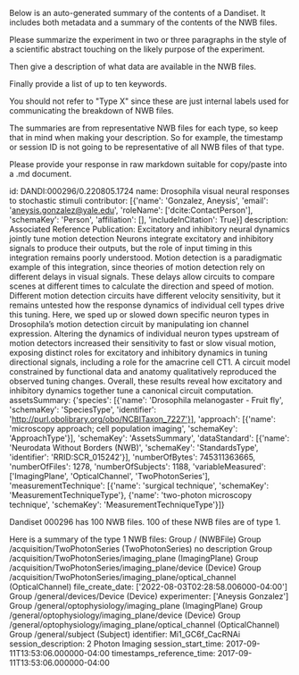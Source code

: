 
Below is an auto-generated summary of the contents of a Dandiset. It includes both metadata and a summary of the contents of the NWB files.

Please summarize the experiment in two or three paragraphs in the style of a scientific abstract touching on the likely purpose of the experiment.

Then give a description of what data are available in the NWB files.

Finally provide a list of up to ten keywords.

You should not refer to "Type X" since these are just internal labels used for communicating the breakdown of NWB files.

The summaries are from representative NWB files for each type, so keep that in mind when making your description. So for example, the timestamp or session ID is not going to be representative of all NWB files of that type.

Please provide your response in raw markdown suitable for copy/paste into a .md document.


id: DANDI:000296/0.220805.1724
name: Drosophila visual neural responses to stochastic stimuli
contributor: [{'name': 'Gonzalez, Aneysis', 'email': 'aneysis.gonzalez@yale.edu', 'roleName': ['dcite:ContactPerson'], 'schemaKey': 'Person', 'affiliation': [], 'includeInCitation': True}]
description: Associated Reference Publication: Excitatory and inhibitory neural dynamics jointly tune motion detection
Neurons integrate excitatory and inhibitory signals to produce their outputs, but the role of input timing in this integration remains poorly understood. Motion detection is a paradigmatic example of this integration, since theories of motion detection rely on different delays in visual signals. These delays allow circuits to compare scenes at different times to calculate the direction and speed of motion. Different motion detection circuits have different velocity sensitivity, but it remains untested how the response dynamics of individual cell types drive this tuning. Here, we sped up or slowed down specific neuron types in Drosophila’s motion detection circuit by manipulating ion channel expression. Altering the dynamics of individual neuron types upstream of motion detectors increased their sensitivity to fast or slow visual motion, exposing distinct roles for excitatory and inhibitory dynamics in tuning directional signals, including a role for the amacrine cell CT1. A circuit model constrained by functional data and anatomy qualitatively reproduced the observed tuning changes. Overall, these results reveal how excitatory and inhibitory dynamics together tune a canonical circuit computation.
assetsSummary: {'species': [{'name': 'Drosophila melanogaster - Fruit fly', 'schemaKey': 'SpeciesType', 'identifier': 'http://purl.obolibrary.org/obo/NCBITaxon_7227'}], 'approach': [{'name': 'microscopy approach; cell population imaging', 'schemaKey': 'ApproachType'}], 'schemaKey': 'AssetsSummary', 'dataStandard': [{'name': 'Neurodata Without Borders (NWB)', 'schemaKey': 'StandardsType', 'identifier': 'RRID:SCR_015242'}], 'numberOfBytes': 745311363665, 'numberOfFiles': 1278, 'numberOfSubjects': 1188, 'variableMeasured': ['ImagingPlane', 'OpticalChannel', 'TwoPhotonSeries'], 'measurementTechnique': [{'name': 'surgical technique', 'schemaKey': 'MeasurementTechniqueType'}, {'name': 'two-photon microscopy technique', 'schemaKey': 'MeasurementTechniqueType'}]}

Dandiset 000296 has 100 NWB files.
100 of these NWB files are of type 1.


Here is a summary of the type 1 NWB files:
  Group / (NWBFile) 
  Group /acquisition/TwoPhotonSeries (TwoPhotonSeries) no description
  Group /acquisition/TwoPhotonSeries/imaging_plane (ImagingPlane) 
  Group /acquisition/TwoPhotonSeries/imaging_plane/device (Device) 
  Group /acquisition/TwoPhotonSeries/imaging_plane/optical_channel (OpticalChannel) 
  file_create_date: ['2022-08-03T02:28:58.006000-04:00']
  Group /general/devices/Device (Device) 
  experimenter: ['Aneysis Gonzalez']
  Group /general/optophysiology/imaging_plane (ImagingPlane) 
  Group /general/optophysiology/imaging_plane/device (Device) 
  Group /general/optophysiology/imaging_plane/optical_channel (OpticalChannel) 
  Group /general/subject (Subject) 
  identifier: Mi1_GC6f_CacRNAi
  session_description: 2 Photon Imaging
  session_start_time: 2017-09-11T13:53:06.000000-04:00
  timestamps_reference_time: 2017-09-11T13:53:06.000000-04:00
